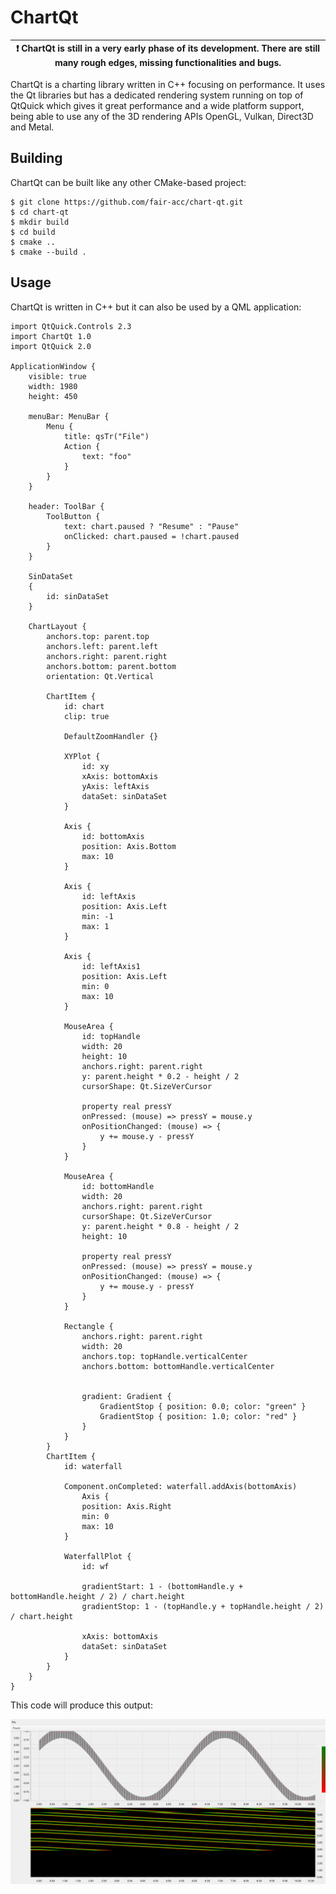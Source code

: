 # ChartQt

| :exclamation:  ChartQt is still in a very early phase of its development. There are still many rough edges, missing functionalities and bugs. |
|-----------------------------------------------------------------------------------------------------------------------------------------------|

ChartQt is a charting library written in C++ focusing on performance. It uses the Qt libraries but
has a dedicated rendering system running on top of QtQuick which gives it great performance and
a wide platform support, being able to use any of the 3D rendering APIs OpenGL, Vulkan, Direct3D and Metal.

## Building

ChartQt can be built like any other CMake-based project:

    $ git clone https://github.com/fair-acc/chart-qt.git
    $ cd chart-qt
    $ mkdir build
    $ cd build
    $ cmake ..
    $ cmake --build .

## Usage

ChartQt is written in C++ but it can also be used by a QML application:

    import QtQuick.Controls 2.3
    import ChartQt 1.0
    import QtQuick 2.0

    ApplicationWindow {
        visible: true
        width: 1980
        height: 450

        menuBar: MenuBar {
            Menu {
                title: qsTr("File")
                Action {
                    text: "foo"
                }
            }
        }

        header: ToolBar {
            ToolButton {
                text: chart.paused ? "Resume" : "Pause"
                onClicked: chart.paused = !chart.paused
            }
        }

        SinDataSet
        {
            id: sinDataSet
        }

        ChartLayout {
            anchors.top: parent.top
            anchors.left: parent.left
            anchors.right: parent.right
            anchors.bottom: parent.bottom
            orientation: Qt.Vertical

            ChartItem {
                id: chart
                clip: true

                DefaultZoomHandler {}

                XYPlot {
                    id: xy
                    xAxis: bottomAxis
                    yAxis: leftAxis
                    dataSet: sinDataSet
                }

                Axis {
                    id: bottomAxis
                    position: Axis.Bottom
                    max: 10
                }

                Axis {
                    id: leftAxis
                    position: Axis.Left
                    min: -1
                    max: 1
                }

                Axis {
                    id: leftAxis1
                    position: Axis.Left
                    min: 0
                    max: 10
                }

                MouseArea {
                    id: topHandle
                    width: 20
                    height: 10
                    anchors.right: parent.right
                    y: parent.height * 0.2 - height / 2
                    cursorShape: Qt.SizeVerCursor

                    property real pressY
                    onPressed: (mouse) => pressY = mouse.y
                    onPositionChanged: (mouse) => {
                        y += mouse.y - pressY
                    }
                }

                MouseArea {
                    id: bottomHandle
                    width: 20
                    anchors.right: parent.right
                    cursorShape: Qt.SizeVerCursor
                    y: parent.height * 0.8 - height / 2
                    height: 10

                    property real pressY
                    onPressed: (mouse) => pressY = mouse.y
                    onPositionChanged: (mouse) => {
                        y += mouse.y - pressY
                    }
                }

                Rectangle {
                    anchors.right: parent.right
                    width: 20
                    anchors.top: topHandle.verticalCenter
                    anchors.bottom: bottomHandle.verticalCenter


                    gradient: Gradient {
                        GradientStop { position: 0.0; color: "green" }
                        GradientStop { position: 1.0; color: "red" }
                    }
                }
            }
            ChartItem {
                id: waterfall

                Component.onCompleted: waterfall.addAxis(bottomAxis)
                    Axis {
                    position: Axis.Right
                    min: 0
                    max: 10
                }

                WaterfallPlot {
                    id: wf

                    gradientStart: 1 - (bottomHandle.y + bottomHandle.height / 2) / chart.height
                    gradientStop: 1 - (topHandle.y + topHandle.height / 2) / chart.height

                    xAxis: bottomAxis
                    dataSet: sinDataSet
                }
            }
        }
    }

This code will produce this output:

<img src="example.png" width=800 alt="simple ChartQt example"/>
